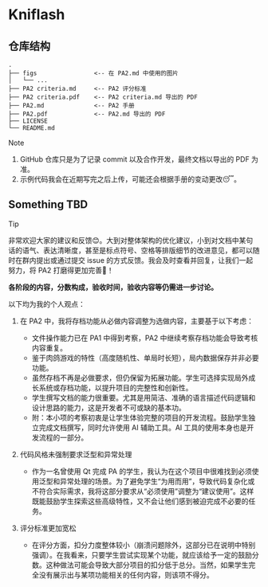 # Kniflash

## 仓库结构

```text
.
├── figs                <-- 在 PA2.md 中使用的图片
│   └── ...
├── PA2 criteria.md     <-- PA2 评分标准
├── PA2 criteria.pdf    <-- PA2 criteria.md 导出的 PDF
├── PA2.md              <-- PA2 手册
├── PA2.pdf             <-- PA2.md 导出的 PDF
├── LICENSE
└── README.md
```

> [!NOTE]
>
> 1. GitHub 仓库只是为了记录 commit 以及合作开发，最终文档以导出的 PDF 为准。
> 2. 示例代码我会在近期写完之后上传，可能还会根据手册的变动更改😴。

## Something TBD

> [!TIP]
>
> 非常欢迎大家的建议和反馈😊。大到对整体架构的优化建议，小到对文档中某句话的语气、表达清晰度，甚至是标点符号、空格等排版细节的改进意见，都可以随时在群内提出或通过提交 issue 的方式反馈。我会及时查看并回复，让我们一起努力，将 PA2 打磨得更加完善🥳！

**各阶段的内容，分数构成，验收时间，验收内容等仍需进一步讨论。**

以下均为我的个人观点：

1. 在 PA2 中，我将存档功能从必做内容调整为选做内容，主要基于以下考虑：

   - 文件操作能力已在 PA1 中得到考察，PA2 中继续考察存档功能会导致考核内容重复。
   - 鉴于肉鸽游戏的特性（高度随机性、单局时长短），局内数据保存并非必要功能。
   - 虽然存档不再是必做要求，但仍保留为拓展功能。学生可选择实现局外成长系统或存档功能，以提升项目的完整性和创新性。
   - 学生撰写文档的能力很重要。尤其是用简洁、准确的语言描述代码逻辑和设计思路的能力，这是开发者不可或缺的基本功。
   - 附：本小项的考察初衷是让学生体验完整的项目的开发流程。鼓励学生独立完成文档撰写，同时允许使用 AI 辅助工具。AI 工具的使用本身也是开发流程的一部分。
2. 代码风格未强制要求泛型和异常处理

   - 作为一名曾使用 Qt 完成 PA 的学生，我认为在这个项目中很难找到必须使用泛型和异常处理的场景。为了避免学生“为用而用”，导致代码复杂化或不符合实际需求，我将这部分要求从“必须使用”调整为“建议使用”。这样既能鼓励学生探索这些高级特性，又不会让他们感到被迫完成不必要的任务。
3. 评分标准更加宽松

   - 在评分方面，扣分力度整体较小（崩溃问题除外，这部分已在说明中特别强调）。在我看来，只要学生尝试实现某个功能，就应该给予一定的鼓励分数。这种做法可能会导致大部分项目的扣分低于总分。当然，如果学生完全没有展示出与某项功能相关的任何内容，则该项不得分。
